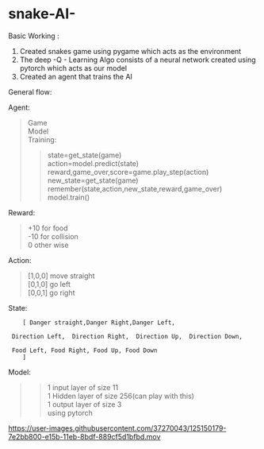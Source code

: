 # snake-AI-


Basic Working :
  1. Created snakes game using pygame which acts as the environment
  2. The deep -Q - Learning Algo consists of a neural network created using pytorch which acts as our model
  3. Created an agent that trains the AI
  
  General flow: 
 
 Agent:
   > Game\
   > Model\
   > Training:
   >>   state=get_state(game)\
   >>   action=model.predict(state)\
   >>   reward,game_over,score=game.play_step(action)\
   >>   new_state=get_state(game)\
   >>   remember(state,action,new_state,reward,game_over)\
   >>   model.train()
      
      
      
  Reward: 
  >  +10 for food\
  >  -10 for collision\
  >  0 other wise
  
  Action: 
  >  [1,0,0] move straight\
  >  [0,1,0] go left\
  >  [0,0,1] go right
    
  State:
	
		[ Danger straight,Danger Right,Danger Left,   
  
     Direction Left,  Direction Right,  Direction Up,  Direction Down,
   
     Food Left, Food Right, Food Up, Food Down
		]
  
  Model: 
  >>    1 input layer of size 11\
  >>    1 Hidden layer of size 256(can play with this)\
  >>    1 output layer of size 3\
  >>    using pytorch

https://user-images.githubusercontent.com/37270043/125150179-7e2bb800-e15b-11eb-8bdf-889cf5d1bfbd.mov
